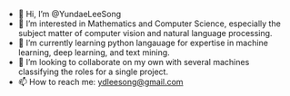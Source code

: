 - 👋 Hi, I’m @YundaeLeeSong
- 👀 I’m interested in Mathematics and Computer Science, especially the subject matter of computer vision and natural language processing.
- 🌱 I’m currently learning python langauage for expertise in machine learning, deep learning, and text mining.
- 💞️ I’m looking to collaborate on my own with several machines classifying the roles for a single project.
- 📫 How to reach me: ydleesong@gmail.com

<!---
YundaeLeeSong/YundaeLeeSong is a ✨ special ✨ repository because its `README.md` (this file) appears on your GitHub profile.
You can click the Preview link to take a look at your changes.
--->
